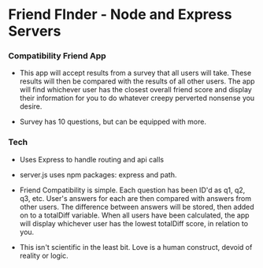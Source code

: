 # Friend FInder - Node and Express Servers

### Compatibility Friend App 

* This app will accept results from a survey that all users will take.  These results will then be compared with the results of all other users.  The app will find whichever user has the closest overall friend score and display their information for you to do whatever creepy perverted nonsense you desire.

* Survey has 10 questions, but can be equipped with more.

### Tech

* Uses Express to handle routing and api calls

* server.js uses npm packages: express and path.

* Friend Compatibility is simple.  Each question has been ID'd as q1, q2, q3, etc.  User's answers for each are then compared with answers from other users.  The difference between answers will be stored, then added on to a totalDiff variable.  When all users have been calculated, the app will display whichever user has the lowest totalDiff score, in relation to you.

* This isn't scientific in the least bit.  Love is a human construct, devoid of reality or logic.